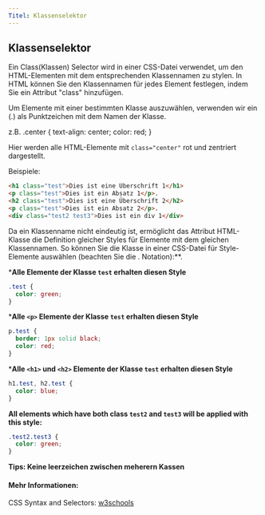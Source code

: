 ```yaml
---
Titel: Klassenselektor
---
```

## Klassenselektor
Ein Class(Klassen) Selector wird in einer CSS-Datei verwendet, um den HTML-Elementen mit dem entsprechenden Klassennamen zu stylen. In HTML können Sie den Klassennamen für jedes Element festlegen, indem Sie ein Attribut "class" hinzufügen.

Um Elemente mit einer bestimmten Klasse auszuwählen, verwenden wir ein (.) als Punktzeichen mit dem Namen der Klasse.

z.B.
.center {
    text-align: center;
    color: red;
}


Hier werden alle HTML-Elemente mit `class="center"` rot und zentriert dargestellt.

Beispiele:

```html
<h1 class="test">Dies ist eine Überschrift 1</h1>
<p class="test">Dies ist ein Absatz 1</p>.
<h2 class="test">Dies ist eine Überschrift 2</h2>
<p class="test">Dies ist ein Absatz 2</p>.
<div class="test2 test3">Dies ist ein div 1</div>
```
Da ein Klassenname nicht eindeutig ist, ermöglicht das Attribut HTML-Klasse die Definition gleicher Styles für Elemente mit dem gleichen Klassennamen. So können Sie die Klasse in einer CSS-Datei für Style-Elemente auswählen (beachten Sie die . Notation):**.    

***Alle Elemente der Klasse `test` erhalten diesen Style** 
```css
.test {
  color: green;
}
```
***Alle `<p>` Elemente der Klasse `test` erhalten diesen Style**

```css
p.test {
  border: 1px solid black;
  color: red;
}
```
***Alle `<h1>` und `<h2>` Elemente der Klasse `test` erhalten diesen Style**
```css
h1.test, h2.test {
  color: blue;
}
```
**All elements which have both class `test2` and `test3` will be applied with this style:**
```css
.test2.test3 {
  color: green;
}
```
**Tips: Keine leerzeichen zwischen meherern Kassen**
#### Mehr Informationen:
CSS Syntax and Selectors: <a href='https://www.w3schools.com/css/css_syntax.asp' target='_blank' rel='nofollow'>w3schools</a>


